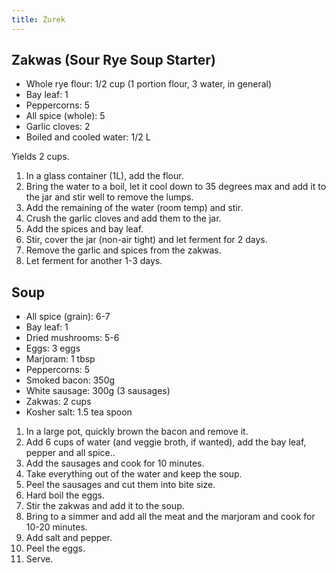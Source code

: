 ```yaml
---
title: Żurek
---
```


## Zakwas (Sour Rye Soup Starter)

-   Whole rye flour: 1/2 cup  (1 portion flour, 3 water, in general)
-   Bay leaf: 1
-   Peppercorns: 5
-   All spice (whole): 5
-   Garlic cloves: 2
-   Boiled and cooled water: 1/2 L

Yields 2 cups.

1.  In a glass container (1L), add the flour.
2.  Bring the water to a boil, let it cool down to 35 degrees max and add
    it to the jar and stir well to remove the lumps.
3.  Add the remaining of the water (room temp) and stir.
4.  Crush the garlic cloves and add them to the jar.
5.  Add the spices and bay leaf.
6.  Stir, cover the jar (non-air tight) and let ferment for 2 days.
7.  Remove the garlic and spices from the zakwas.
8.  Let ferment for another 1-3 days.

## Soup

-   All spice (grain): 6-7
-   Bay leaf: 1
-   Dried mushrooms: 5-6
-   Eggs: 3 eggs
-   Marjoram: 1 tbsp
-   Peppercorns: 5
-   Smoked bacon: 350g
-   White sausage: 300g (3 sausages)
-   Zakwas: 2 cups
-   Kosher salt: 1.5 tea spoon

1.  In a large pot, quickly brown the bacon and remove it.
2.  Add 6 cups of water (and veggie broth, if wanted), add the bay leaf,
    pepper and all spice..
3.  Add the sausages and cook for 10 minutes.
4.  Take everything out of the water and keep the soup.
5.  Peel the sausages and cut them into bite size.
6.  Hard boil the eggs.
7.  Stir the zakwas and add it to the soup.
8.  Bring to a simmer and add all the meat and the marjoram and cook for
    10-20 minutes.
9.  Add salt and pepper.
10. Peel the eggs.
11. Serve.
